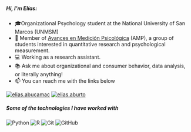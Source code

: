 ##### Hi, I'm Elías:

- 🎓Organizational Psychology student at the National University of San Marcos (UNMSM)
- 🏫 Member of [Avances en Medición Psicológica](https://www.facebook.com/amp.unmsm) (AMP), a group of students interested in quantitative research and psychological measurement.
- 💻 Working as a research assistant.
- 📚 Ask me about organizational and consumer behavior, data analysis, or literally anything!
- :mailbox: You can reach me with the links below

[![elias.abucamac](https://img.shields.io/badge/-GMAIL-D14836?style=for-the-badge&logo=gmail&logoColor=white)](mailto:elias.abucamac@gmail.com)
[![elias.aburto](https://img.shields.io/badge/-LINKEDIN-0077B5?style=for-the-badge&logo=linkedin&logoColor=white)](https://www.linkedin.com/in/el%C3%ADas-aburto-camacllanqui)

##### Some of the technologies I have worked with


![Python](https://img.shields.io/badge/-Python-000000?style=flat&logo=python)
![R](https://img.shields.io/badge/-R-darkblue?style=flat-square&logo=r)
![Git](https://img.shields.io/badge/-Git-black?style=flat-square&logo=git)
![GitHub](https://img.shields.io/badge/-GitHub-181717?style=flat-square&logo=github)



